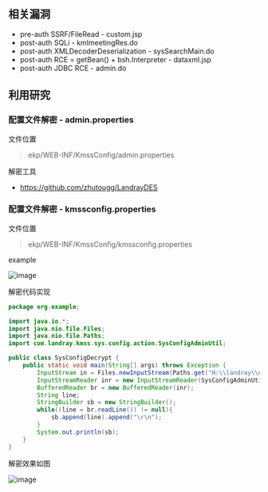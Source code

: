 相关漏洞
---
- pre-auth  SSRF/FileRead - custom.jsp
- post-auth SQLi - kmImeetingRes.do
- post-auth XMLDecoderDeserialization - sysSearchMain.do
- post-auth RCE = getBean() + bsh.Interpreter - dataxml.jsp
- post-auth JDBC RCE - admin.do

利用研究
---

### 配置文件解密 - admin.properties

文件位置
> ekp/WEB-INF/KmssConfig/admin.properties

解密工具
- https://github.com/zhutougg/LandrayDES



### 配置文件解密 - kmssconfig.properties
文件位置

> ekp/WEB-INF/KmssConfig/kmssconfig.properties

example

![image](https://user-images.githubusercontent.com/55024146/178807547-9882a2d1-7c1d-487e-af42-28a610a8fcaf.png)


解密代码实现

```java
package org.example;

import java.io.*;
import java.nio.file.Files;
import java.nio.file.Paths;
import com.landray.kmss.sys.config.action.SysConfigAdminUtil;

public class SysConfigDecrypt {
    public static void main(String[] args) throws Exception {
        InputStream in = Files.newInputStream(Paths.get("H:\\landray\\ekp\\WEB-INF\\KmssConfig\\kmssconfig.properties"));
        InputStreamReader inr = new InputStreamReader(SysConfigAdminUtil.doPropertiesDecrypt(in));
        BufferedReader br = new BufferedReader(inr);
        String line;
        StringBuilder sb = new StringBuilder();
        while((line = br.readLine()) != null){
            sb.append(line).append("\r\n");
        }
        System.out.println(sb);
    }
}
```


解密效果如图

![image](https://user-images.githubusercontent.com/55024146/178808195-4c7c822d-36bb-47ac-a54e-8a0ce7014581.png)

